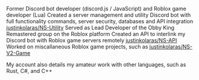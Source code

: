 Former Discord bot developer (discord.js / JavaScript) and Roblox game developer (Lua)
Created a server management and utility Discord bot with full functionality commands, server security, databases and API integration [justinkolaras/NS-Utility](https://github.com/justinkolaras/NS-Utility)
Served as Lead Developer of the Obby King Remastered group on the Roblox platform
Created an API to interlink my Discord bot with Roblox game servers remotely [justinkolaras/NS-API](https://github.com/justinkolaras/NS-API)
Worked on miscallaneous Roblox game projects, such as [justinkolaras/NS-V2-Game](https://github.com/justinkolaras/NS-V2-Game)

My account also details my amateur work with other languages, such as Rust, C#, and C++
